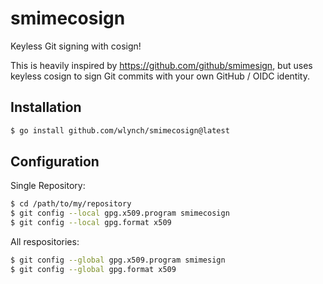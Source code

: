 # smimecosign

Keyless Git signing with cosign!

This is heavily inspired by <https://github.com/github/smimesign>, but uses
keyless cosign to sign Git commits with your own GitHub / OIDC identity.

## Installation

```sh
$ go install github.com/wlynch/smimecosign@latest
```

## Configuration

Single Repository:

```sh
$ cd /path/to/my/repository
$ git config --local gpg.x509.program smimecosign
$ git config --local gpg.format x509
```

All respositories:

```sh
$ git config --global gpg.x509.program smimesign
$ git config --global gpg.format x509
```